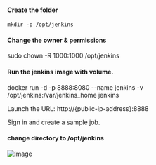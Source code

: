
#### Create the folder

    mkdir -p /opt/jenkins

#### Change the owner & permissions

  sudo chown -R 1000:1000 /opt/jenkins

#### Run the jenkins image with volume.

  docker run -d -p 8888:8080 --name jenkins -v /opt/jenkins:/var/jenkins_home jenkins
  
  Launch the URL: http://{public-ip-address}:8888
  
  Sign in and create a sample job.
  
#### change directory to /opt/jenkins

![image](https://user-images.githubusercontent.com/24622526/44097908-5deec7f2-9fce-11e8-96d4-c6c4e073c654.png)
